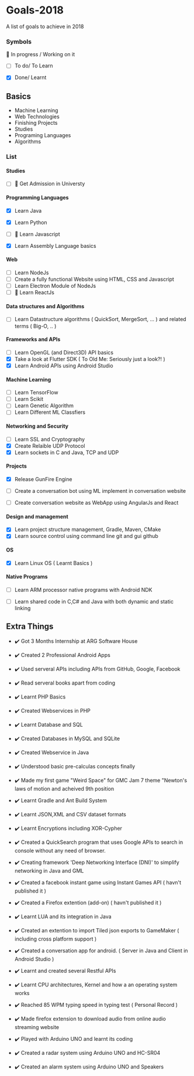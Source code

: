 # Goals-2018
A list of goals to achieve in 2018

### Symbols
:pushpin: In progress / Working on it
- [ ] To do/ To Learn
- [X] Done/ Learnt


## Basics
* Machine Learning
* Web Technologies
* Finishing Projects
* Studies
* Programing Languages
* Algorithms

### List

#### Studies
- [ ] :pushpin: Get Admission in Universty

#### Programming Languages
- [X] Learn Java
- [X] Learn Python
- [ ] :pushpin: Learn Javascript
- [X] Learn Assembly Language basics


#### Web
- [ ] Learn NodeJs
- [ ] Create a fully functional Website using HTML, CSS and Javascript
- [ ] Learn Electron Module of NodeJs
- [ ] :pushpin: Learn ReactJs

#### Data structures and Algorithms
- [ ] Learn Datastructure algorithms ( QuickSort, MergeSort, ... ) and related terms ( Big-O, .. )

#### Frameworks and APIs
- [ ] Learn OpenGL (and Direct3D) API basics
- [X] Take a look at Flutter SDK ( To Old Me: Seriously just a look?! )
- [X] Learn Android APIs using Android Studio

#### Machine Learning
- [ ] Learn TensorFlow
- [ ] Learn Scikit
- [ ] Learn Genetic Algorithm
- [ ] Learn Different ML Classfiers

#### Networking and Security
- [ ] Learn SSL and Cryptography
- [X] Create Relaible UDP Protocol
- [X] Learn sockets in C and Java, TCP and UDP

#### Projects
- [X] Release GunFire Engine
- [ ] Create a conversation bot using ML implement in conversation website
- [ ] Create conversation website as WebApp using AngularJs and React


#### Design and management
- [X] Learn project structure management, Gradle, Maven, CMake
- [X] Learn source control using command line git and gui github

#### OS
- [X] Learn Linux OS ( Learnt Basics )

#### Native Programs
- [ ] Learn ARM processor native programs with Android NDK
- [ ] Learn shared code in C,C# and Java with both dynamic and static linking


## Extra Things
- :heavy_check_mark: Got 3 Months Internship at ARG Software House
- :heavy_check_mark: Created 2 Professional Android Apps
- :heavy_check_mark: Used serveral APIs including APIs from GitHub, Google, Facebook
- :heavy_check_mark: Read serveral books apart from coding
- :heavy_check_mark: Learnt PHP Basics
- :heavy_check_mark: Created Webservices in PHP
- :heavy_check_mark: Learnt Database and SQL
- :heavy_check_mark: Created Databases in MySQL and SQLite
- :heavy_check_mark: Created Webservice in Java
- :heavy_check_mark: Understood basic pre-calculas concepts finally
- :heavy_check_mark: Made my first game "Weird Space" for GMC Jam 7 theme "Newton's laws of motion and acheived 9th position
- :heavy_check_mark: Learnt Gradle and Ant Build System
- :heavy_check_mark: Learnt JSON,XML and CSV dataset formats
- :heavy_check_mark: Learnt Encryptions including XOR-Cypher
- :heavy_check_mark: Created a QuickSearch program that uses Google APIs to search in console without any need of browser.
- :heavy_check_mark: Creating framework 'Deep Networking Interface (DNI)' to simplify networking in Java and GML
- :heavy_check_mark: Created a facebook instant game using Instant Games API ( havn't published it )
- :heavy_check_mark: Created a Firefox extention (add-on) ( havn't published it )
- :heavy_check_mark: Learnt LUA and its integration in Java
- :heavy_check_mark: Created an extention to import Tiled json exports to GameMaker ( including cross platform support )
- :heavy_check_mark: Created a conversation app for android. ( Server in Java and Client in Android Studio )
- :heavy_check_mark: Learnt and created several Restful APIs
- :heavy_check_mark: Learnt CPU architectures, Kernel and how a an operating system works
- :heavy_check_mark: Reached 85 WPM typing speed in typing test ( Personal Record )
- :heavy_check_mark: Made firefox extension to download audio from online audio streaming website

- :heavy_check_mark: Played with Arduino UNO and learnt its coding
- :heavy_check_mark: Created a radar system using Arduino UNO and HC-SR04
- :heavy_check_mark: Created an alarm system using Arduino UNO and Speakers

